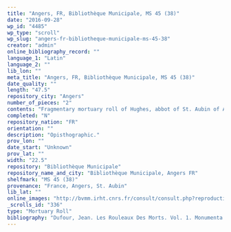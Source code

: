 ```yaml
---
title: "Angers, FR, Bibliothèque Municipale, MS 45 (38)"
date: "2016-09-28"
wp_id: "4485"
wp_type: "scroll"
wp_slug: "angers-fr-bibliotheque-municipale-ms-45-38"
creator: "admin"
online_bibliography_record: ""
language_1: "Latin"
language_2: ""
lib_lon: ""
meta_title: "Angers, FR, Bibliothèque Municipale, MS 45 (38)"
date_quality: ""
length: "47.5"
repository_city: "Angers"
number_of_pieces: "2"
contents: "Fragmentary mortuary roll of Hughes, abbot of St. Aubin of Angers (d. 6 April 1157)."
completed: "N"
repository_nation: "FR"
orientation: ""
description: "Opisthographic."
prov_lon: ""
date_start: "Unknown"
prov_lat: ""
width: "22.5"
repository: "Bibliothèque Municipale"
repository_name_and_city: "Bibliothèque Municipale, Angers FR"
shelfmark: "MS 45 (38)"
provenance: "France, Angers, St. Aubin"
lib_lat: ""
online_images: "http://bvmm.irht.cnrs.fr/consult/consult.php?reproductionId=9048"
_scrolls_id: "336"
type: "Mortuary Roll"
bibliography: "Dufour, Jean. Les Rouleaux Des Morts. Vol. 1. Monumenta Palaeographica Medii Aevi. Series Gallica. Turnhout: Brepols, 2009. no. 142."
---
```



